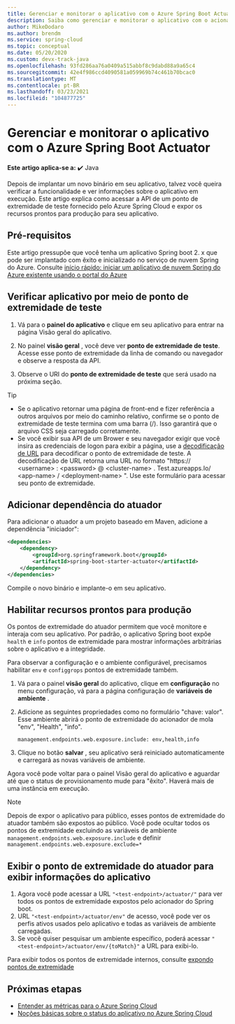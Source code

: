 ```yaml
---
title: Gerenciar e monitorar o aplicativo com o Azure Spring Boot Actuator
description: Saiba como gerenciar e monitorar o aplicativo com o acionador do Spring boot.
author: MikeDodaro
ms.author: brendm
ms.service: spring-cloud
ms.topic: conceptual
ms.date: 05/20/2020
ms.custom: devx-track-java
ms.openlocfilehash: 93fd286aa76a0409a515abbf8c9dabd88a9a65c4
ms.sourcegitcommit: 42e4f986ccd4090581a059969b74c461b70bcac0
ms.translationtype: MT
ms.contentlocale: pt-BR
ms.lasthandoff: 03/23/2021
ms.locfileid: "104877725"
---
```

# <a name="manage-and-monitor-app-with-azure-spring-boot-actuator"></a>Gerenciar e monitorar o aplicativo com o Azure Spring Boot Actuator

**Este artigo aplica-se a:** ✔️ Java

Depois de implantar um novo binário em seu aplicativo, talvez você queira verificar a funcionalidade e ver informações sobre o aplicativo em execução. Este artigo explica como acessar a API de um ponto de extremidade de teste fornecido pelo Azure Spring Cloud e expor os recursos prontos para produção para seu aplicativo.

## <a name="prerequisites"></a>Pré-requisitos
Este artigo pressupõe que você tenha um aplicativo Spring boot 2. x que pode ser implantado com êxito e inicializado no serviço de nuvem Spring do Azure.  Consulte [início rápido: iniciar um aplicativo de nuvem Spring do Azure existente usando o portal do Azure](spring-cloud-quickstart.md)

## <a name="verify-app-through-test-endpoint"></a>Verificar aplicativo por meio de ponto de extremidade de teste
1. Vá para o **painel do aplicativo** e clique em seu aplicativo para entrar na página Visão geral do aplicativo.

1. No painel **visão geral** , você deve ver **ponto de extremidade de teste**.  Acesse esse ponto de extremidade da linha de comando ou navegador e observe a resposta da API.

1. Observe o URI do **ponto de extremidade de teste** que será usado na próxima seção.

>[!TIP]
> * Se o aplicativo retornar uma página de front-end e fizer referência a outros arquivos por meio do caminho relativo, confirme se o ponto de extremidade de teste termina com uma barra (/). Isso garantirá que o arquivo CSS seja carregado corretamente.
> * Se você exibir sua API de um Brower e seu navegador exigir que você insira as credenciais de logon para exibir a página, use a [decodificação de URL](https://www.urldecoder.org/) para decodificar o ponto de extremidade de teste. A decodificação de URL retorna uma URL no formato "https:// \<username> : \<password> @ \<cluster-name> . Test.azureapps.Io/ \<app-name> / \<deployment-name> ".  Use este formulário para acessar seu ponto de extremidade.

## <a name="add-actuator-dependency"></a>Adicionar dependência do atuador

Para adicionar o atuador a um projeto baseado em Maven, adicione a dependência "iniciador":

```xml
<dependencies>
    <dependency>
        <groupId>org.springframework.boot</groupId>
        <artifactId>spring-boot-starter-actuator</artifactId>
    </dependency>
</dependencies>
```

Compile o novo binário e implante-o em seu aplicativo.

## <a name="enable-production-ready-features"></a>Habilitar recursos prontos para produção
Os pontos de extremidade do atuador permitem que você monitore e interaja com seu aplicativo. Por padrão, o aplicativo Spring boot expõe `health` e `info` pontos de extremidade para mostrar informações arbitrárias sobre o aplicativo e a integridade.

Para observar a configuração e o ambiente configurável, precisamos habilitar `env` e `configgrops` pontos de extremidade também.

1. Vá para o painel **visão geral** do aplicativo, clique em **configuração** no menu configuração, vá para a página configuração de **variáveis de ambiente** .
1. Adicione as seguintes propriedades como no formulário "chave: valor". Esse ambiente abrirá o ponto de extremidade do acionador de mola "env", "Health", "info".

   ```
   management.endpoints.web.exposure.include: env,health,info
   ```
1. Clique no botão **salvar** , seu aplicativo será reiniciado automaticamente e carregará as novas variáveis de ambiente.

Agora você pode voltar para o painel Visão geral do aplicativo e aguardar até que o status de provisionamento mude para "êxito".  Haverá mais de uma instância em execução.

> [!Note] 
> Depois de expor o aplicativo para público, esses pontos de extremidade do atuador também são expostos ao público. Você pode ocultar todos os pontos de extremidade excluindo as variáveis de ambiente `management.endpoints.web.exposure.include` e definir `management.endpoints.web.exposure.exclude=*`

## <a name="view-the-actuator-endpoint-to-view-application-information"></a>Exibir o ponto de extremidade do atuador para exibir informações do aplicativo
1. Agora você pode acessar a URL `"<test-endpoint>/actuator/"` para ver todos os pontos de extremidade expostos pelo acionador do Spring boot.
1. URL `"<test-endpoint>/actuator/env"` de acesso, você pode ver os perfis ativos usados pelo aplicativo e todas as variáveis de ambiente carregadas.
1. Se você quiser pesquisar um ambiente específico, poderá acessar  `"<test-endpoint>/actuator/env/{toMatch}"` a URL para exibi-lo.

Para exibir todos os pontos de extremidade internos, consulte [expondo pontos de extremidade](https://docs.spring.io/spring-boot/docs/current/reference/html/production-ready-features.html#production-ready-endpoints-exposing-endpoints)

## <a name="next-steps"></a>Próximas etapas

* [Entender as métricas para o Azure Spring Cloud](spring-cloud-concept-metrics.md)
* [Noções básicas sobre o status do aplicativo no Azure Spring Cloud](spring-cloud-concept-app-status.md)

